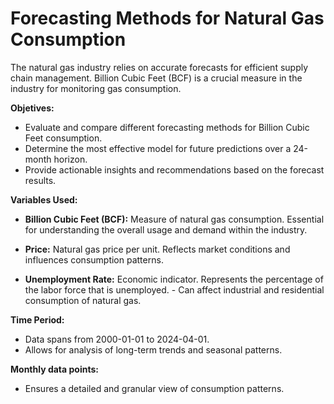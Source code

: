 # Forecasting Methods for Natural Gas Consumption

The natural gas industry relies on accurate forecasts for
efficient supply chain management. Billion Cubic Feet (BCF)
is a crucial measure in the industry for monitoring gas
consumption.

**Objetives:**
*  Evaluate and compare different forecasting methods for Billion
Cubic Feet consumption.
*   Determine the most effective model for future predictions over a
24-month horizon.
*   Provide actionable insights and recommendations based on the
forecast results.

**Variables Used:**

* **Billion Cubic Feet (BCF):**
  Measure of natural gas consumption.
  Essential for understanding the overall usage and demand within the industry.


* **Price:**
Natural gas price per unit.
Reflects market conditions and influences consumption patterns.

* **Unemployment Rate:**
Economic indicator.
Represents the percentage of the labor force that is unemployed. - Can affect industrial and residential consumption of natural gas.

**Time Period:**
* Data spans from 2000-01-01 to 2024-04-01.
* Allows for analysis of long-term trends and seasonal patterns.

**Monthly data points:**
* Ensures a detailed and granular view of consumption patterns.
